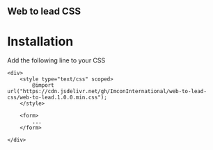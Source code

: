 ## Web to lead CSS

# Installation 

Add the following line to your CSS  

```
<div>
    <style type="text/css" scoped>
        @import url("https://cdn.jsdelivr.net/gh/ImconInternational/web-to-lead-css/web-to-lead.1.0.0.min.css");
    </style>

    <form>  
        ...
    </form>

</div>
```